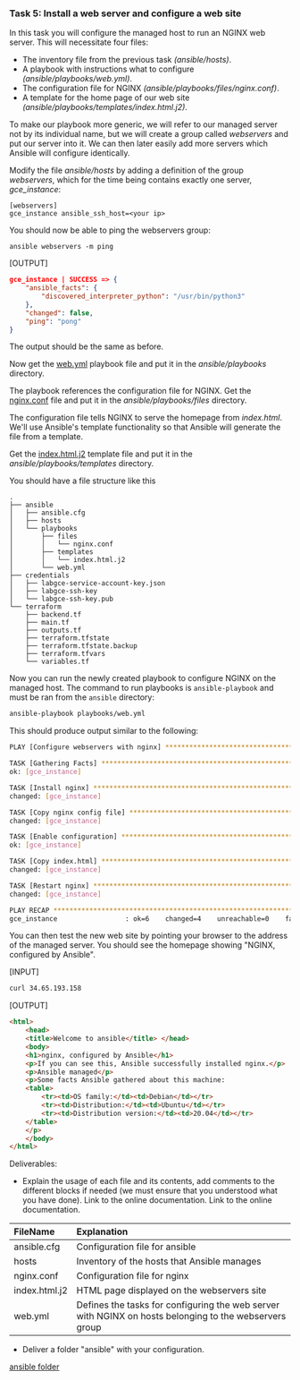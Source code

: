 ### Task 5: Install a web server and configure a web site

In this task you will configure the managed host to run an NGINX web
server. This will necessitate four files:

* The inventory file from the previous task _(ansible/hosts)_.
* A playbook with instructions what to configure _(ansible/playbooks/web.yml)_.
* The configuration file for NGINX _(ansible/playbooks/files/nginx.conf)_.
* A template for the home page of our web site _(ansible/playbooks/templates/index.html.j2)_.

To make our playbook more generic, we will refer to our managed server
not by its individual name, but we will create a group called
_webservers_ and put our server into it. We can then later easily add
more servers which Ansible will configure identically.

Modify the file _ansible/hosts_ by adding a definition of the group
_webservers_, which for the time being contains exactly one server,
_gce_instance_:

    [webservers]
    gce_instance ansible_ssh_host=<your ip>

You should now be able to ping the webservers group:

```
ansible webservers -m ping
```

[OUTPUT]
```json
gce_instance | SUCCESS => {
    "ansible_facts": {
        "discovered_interpreter_python": "/usr/bin/python3"
    },
    "changed": false,
    "ping": "pong"
}
```

The output should be the same as before.

Now get the [web.yml](./appendices/ansible/web.yml) playbook file and put it in the _ansible/playbooks_ directory.

The playbook references the configuration file for NGINX. Get the [nginx.conf](./appendices/ansible/nginx.conf) file and put it in the _ansible/playbooks/files_ directory.

The configuration file tells NGINX to serve the homepage from
_index.html_. We'll use Ansible's template functionality so that
Ansible will generate the file from a template.

Get the [index.html.j2](./appendices/ansible/index.html.j2) template file and put it in the _ansible/playbooks/templates_ directory.

You should have a file structure like this

    .
    ├── ansible
    │   ├── ansible.cfg
    │   ├── hosts
    │   └── playbooks
    │       ├── files
    │       │   └── nginx.conf
    │       ├── templates
    │       │   └── index.html.j2
    │       └── web.yml
    ├── credentials
    │   ├── labgce-service-account-key.json
    │   ├── labgce-ssh-key
    │   └── labgce-ssh-key.pub
    └── terraform
        ├── backend.tf
        ├── main.tf
        ├── outputs.tf
        ├── terraform.tfstate
        ├── terraform.tfstate.backup
        ├── terraform.tfvars
        └── variables.tf

Now you can run the newly created playbook to configure NGINX on the
managed host. The command to run playbooks is `ansible-playbook` and must be ran from the `ansible` directory:

```bash
ansible-playbook playbooks/web.yml
```

This should produce output similar to the following:

```bash
PLAY [Configure webservers with nginx] ******************************************

TASK [Gathering Facts] *********************************************************
ok: [gce_instance]

TASK [Install nginx] ***********************************************************
changed: [gce_instance]

TASK [Copy nginx config file] **************************************************
changed: [gce_instance]

TASK [Enable configuration] ****************************************************
ok: [gce_instance]

TASK [Copy index.html] *********************************************************
changed: [gce_instance]

TASK [Restart nginx] ***********************************************************
changed: [gce_instance]

PLAY RECAP *********************************************************************
gce_instance                 : ok=6    changed=4    unreachable=0    failed=0
```

You can then test the new web site by pointing your browser to the
address of the managed server. You should see the homepage showing
"NGINX, configured by Ansible".

[INPUT]
```bash
curl 34.65.193.158
```

[OUTPUT]
```html
<html>
    <head>
    <title>Welcome to ansible</title> </head>
    <body>
    <h1>nginx, configured by Ansible</h1>
    <p>If you can see this, Ansible successfully installed nginx.</p>
    <p>Ansible managed</p>
    <p>Some facts Ansible gathered about this machine:
    <table>
        <tr><td>OS family:</td><td>Debian</td></tr>
        <tr><td>Distribution:</td><td>Ubuntu</td></tr>
        <tr><td>Distribution version:</td><td>20.04</td></tr>
    </table>
    </p>
    </body>
</html>
```

Deliverables:

- Explain the usage of each file and its contents, add comments to the different blocks if needed (we must ensure that you understood what you have done). Link to the online documentation. Link to the online documentation.

|FileName|Explanation|
|:--|:--|
|ansible.cfg|Configuration file for ansible|
|hosts|Inventory of the hosts that Ansible manages|
|nginx.conf|Configuration file for nginx|
|index.html.j2|HTML page displayed on the webservers site|
|web.yml|Defines the tasks for configuring the web server with NGINX on hosts belonging to the webservers group|


* Deliver a folder "ansible" with your configuration.

[ansible folder](./files/ansible)
